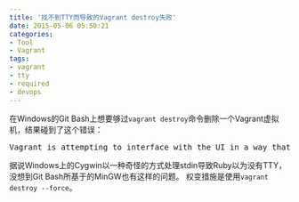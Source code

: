 ```yaml
---
title: '找不到TTY而导致的Vagrant destroy失败'
date: 2015-05-06 05:50:21
categories: 
- Tool
- Vagrant
tags: 
- vagrant
- tty
- required
- devops
---
```

在Windows的Git Bash上想要够过`vagrant destroy`命令删除一个Vagrant虚拟机，结果碰到了这个错误：
<pre>
Vagrant is attempting to interface with the UI in a way that requires a TTY. Most actions in Vagrant that require a TTY have configuration switches to disable this requirement. Please do that or run Vagrant with TTY.
</pre>

据说Windows上的Cygwin以一种奇怪的方式处理stdin导致Ruby以为没有TTY，没想到Git Bash所基于的MinGW也有这样的问题。
权变措施是使用`vagrant destroy --force`。

[](http://stackoverflow.com/questions/23633276/vagrant-is-attempting-to-interface-with-the-ui-in-a-way-that-requires-a-tty)  
[](https://groups.google.com/forum/#!msg/vagrant-up/ExFet5jMomU/T9FiZluf4ggJ)  